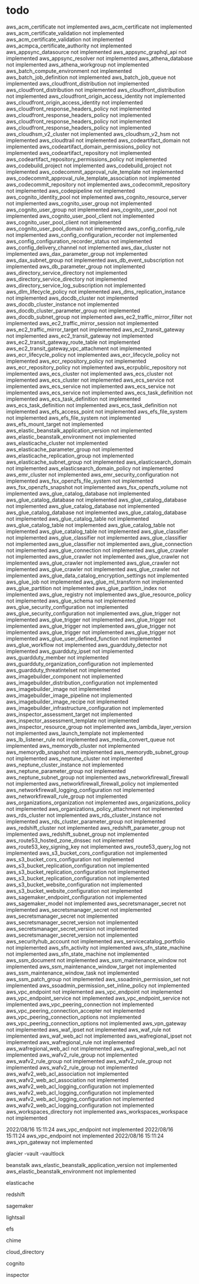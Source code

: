# todo

 aws_acm_certificate not implemented
 aws_acm_certificate not implemented
 aws_acm_certificate_validation not implemented
 aws_acm_certificate_validation not implemented
 aws_acmpca_certificate_authority not implemented
 aws_appsync_datasource not implemented
 aws_appsync_graphql_api not implemented
 aws_appsync_resolver not implemented
 aws_athena_database not implemented
 aws_athena_workgroup not implemented
 aws_batch_compute_environment not implemented
 aws_batch_job_definition not implemented
 aws_batch_job_queue not implemented
 aws_cloudfront_distribution not implemented
 aws_cloudfront_distribution not implemented
 aws_cloudfront_distribution not implemented
 aws_cloudfront_origin_access_identity not implemented
 aws_cloudfront_origin_access_identity not implemented
 aws_cloudfront_response_headers_policy not implemented
 aws_cloudfront_response_headers_policy not implemented
 aws_cloudfront_response_headers_policy not implemented
 aws_cloudfront_response_headers_policy not implemented
 aws_cloudhsm_v2_cluster not implemented
 aws_cloudhsm_v2_hsm not implemented
 aws_cloudtrail not implemented
 aws_codeartifact_domain not implemented
 aws_codeartifact_domain_permissions_policy not implemented
 aws_codeartifact_repository not implemented
 aws_codeartifact_repository_permissions_policy not implemented
 aws_codebuild_project not implemented
 aws_codebuild_project not implemented
 aws_codecommit_approval_rule_template not implemented
 aws_codecommit_approval_rule_template_association not implemented
 aws_codecommit_repository not implemented
 aws_codecommit_repository not implemented
 aws_codepipeline not implemented
 aws_cognito_identity_pool not implemented
 aws_cognito_resource_server not implemented
 aws_cognito_user_group not implemented
 aws_cognito_user_group not implemented
 aws_cognito_user_pool not implemented
 aws_cognito_user_pool_client not implemented
 aws_cognito_user_pool_client not implemented
 aws_cognito_user_pool_domain not implemented
 aws_config_config_rule not implemented
 aws_config_configuration_recorder not implemented
 aws_config_configuration_recorder_status not implemented
 aws_config_delivery_channel not implemented
 aws_dax_cluster not implemented
 aws_dax_parameter_group not implemented
 aws_dax_subnet_group not implemented
 aws_db_event_subscription not implemented
 aws_db_parameter_group not implemented
 aws_directory_service_directory not implemented
 aws_directory_service_directory not implemented
 aws_directory_service_log_subscription not implemented
 aws_dlm_lifecycle_policy not implemented
 aws_dms_replication_instance not implemented
 aws_docdb_cluster not implemented
 aws_docdb_cluster_instance not implemented
 aws_docdb_cluster_parameter_group not implemented
 aws_docdb_subnet_group not implemented
 aws_ec2_traffic_mirror_filter not implemented
 aws_ec2_traffic_mirror_session not implemented
 aws_ec2_traffic_mirror_target not implemented
 aws_ec2_transit_gateway not implemented
 aws_ec2_transit_gateway not implemented
 aws_ec2_transit_gateway_route_table not implemented
 aws_ec2_transit_gateway_vpc_attachment not implemented
 aws_ecr_lifecycle_policy not implemented
 aws_ecr_lifecycle_policy not implemented
 aws_ecr_repository_policy not implemented
 aws_ecr_repository_policy not implemented
 aws_ecrpublic_repository not implemented
 aws_ecs_cluster not implemented
 aws_ecs_cluster not implemented
 aws_ecs_cluster not implemented
 aws_ecs_service not implemented
 aws_ecs_service not implemented
 aws_ecs_service not implemented
 aws_ecs_service not implemented
 aws_ecs_task_definition not implemented
 aws_ecs_task_definition not implemented
 aws_ecs_task_definition not implemented
 aws_ecs_task_definition not implemented
 aws_efs_access_point not implemented
 aws_efs_file_system not implemented
 aws_efs_file_system not implemented
 aws_efs_mount_target not implemented
 aws_elastic_beanstalk_application_version not implemented
 aws_elastic_beanstalk_environment not implemented
 aws_elasticache_cluster not implemented
 aws_elasticache_parameter_group not implemented
 aws_elasticache_replication_group not implemented
 aws_elasticache_subnet_group not implemented
 aws_elasticsearch_domain not implemented
 aws_elasticsearch_domain_policy not implemented
 aws_emr_cluster not implemented
 aws_emr_security_configuration not implemented
 aws_fsx_openzfs_file_system not implemented
 aws_fsx_openzfs_snapshot not implemented
 aws_fsx_openzfs_volume not implemented
 aws_glue_catalog_database not implemented
 aws_glue_catalog_database not implemented
 aws_glue_catalog_database not implemented
 aws_glue_catalog_database not implemented
 aws_glue_catalog_database not implemented
 aws_glue_catalog_database not implemented
 aws_glue_catalog_table not implemented
 aws_glue_catalog_table not implemented
 aws_glue_catalog_table not implemented
 aws_glue_catalog_table not implemented
 aws_glue_classifier not implemented
 aws_glue_classifier not implemented
 aws_glue_classifier not implemented
 aws_glue_classifier not implemented
 aws_glue_connection not implemented
 aws_glue_connection not implemented
 aws_glue_crawler not implemented
 aws_glue_crawler not implemented
 aws_glue_crawler not implemented
 aws_glue_crawler not implemented
 aws_glue_crawler not implemented
 aws_glue_crawler not implemented
 aws_glue_crawler not implemented
 aws_glue_data_catalog_encryption_settings not implemented
 aws_glue_job not implemented
 aws_glue_ml_transform not implemented
 aws_glue_partition not implemented
 aws_glue_partition_index not implemented
 aws_glue_registry not implemented
 aws_glue_resource_policy not implemented
 aws_glue_schema not implemented
 aws_glue_security_configuration not implemented
 aws_glue_security_configuration not implemented
 aws_glue_trigger not implemented
 aws_glue_trigger not implemented
 aws_glue_trigger not implemented
 aws_glue_trigger not implemented
 aws_glue_trigger not implemented
 aws_glue_trigger not implemented
 aws_glue_trigger not implemented
 aws_glue_user_defined_function not implemented
 aws_glue_workflow not implemented
 aws_guardduty_detector not implemented
 aws_guardduty_ipset not implemented
 aws_guardduty_member not implemented
 aws_guardduty_organization_configuration not implemented
 aws_guardduty_threatintelset not implemented
 aws_imagebuilder_component not implemented
 aws_imagebuilder_distribution_configuration not implemented
 aws_imagebuilder_image not implemented
 aws_imagebuilder_image_pipeline not implemented
 aws_imagebuilder_image_recipe not implemented
 aws_imagebuilder_infrastructure_configuration not implemented
 aws_inspector_assessment_target not implemented
 aws_inspector_assessment_template not implemented
 aws_inspector_resource_group not implemented
 aws_lambda_layer_version not implemented
 aws_launch_template not implemented
 aws_lb_listener_rule not implemented
 aws_media_convert_queue not implemented
 aws_memorydb_cluster not implemented
 aws_memorydb_snapshot not implemented
 aws_memorydb_subnet_group not implemented
 aws_neptune_cluster not implemented
 aws_neptune_cluster_instance not implemented
 aws_neptune_parameter_group not implemented
 aws_neptune_subnet_group not implemented
 aws_networkfirewall_firewall not implemented
 aws_networkfirewall_firewall_policy not implemented
 aws_networkfirewall_logging_configuration not implemented
 aws_networkfirewall_rule_group not implemented
 aws_organizations_organization not implemented
 aws_organizations_policy not implemented
 aws_organizations_policy_attachment not implemented
 aws_rds_cluster not implemented
 aws_rds_cluster_instance not implemented
 aws_rds_cluster_parameter_group not implemented
 aws_redshift_cluster not implemented
 aws_redshift_parameter_group not implemented
 aws_redshift_subnet_group not implemented
 aws_route53_hosted_zone_dnssec not implemented
 aws_route53_key_signing_key not implemented
 aws_route53_query_log not implemented
 aws_s3_bucket_cors_configuration not implemented
 aws_s3_bucket_cors_configuration not implemented
 aws_s3_bucket_replication_configuration not implemented
 aws_s3_bucket_replication_configuration not implemented
 aws_s3_bucket_replication_configuration not implemented
 aws_s3_bucket_website_configuration not implemented
 aws_s3_bucket_website_configuration not implemented
 aws_sagemaker_endpoint_configuration not implemented
 aws_sagemaker_model not implemented
 aws_secretsmanager_secret not implemented
 aws_secretsmanager_secret not implemented
 aws_secretsmanager_secret not implemented
 aws_secretsmanager_secret_version not implemented
 aws_secretsmanager_secret_version not implemented
 aws_secretsmanager_secret_version not implemented
 aws_securityhub_account not implemented
 aws_servicecatalog_portfolio not implemented
 aws_sfn_activity not implemented
 aws_sfn_state_machine not implemented
 aws_sfn_state_machine not implemented
 aws_ssm_document not implemented
 aws_ssm_maintenance_window not implemented
 aws_ssm_maintenance_window_target not implemented
 aws_ssm_maintenance_window_task not implemented
 aws_ssm_patch_group not implemented
 aws_ssoadmin_permission_set not implemented
 aws_ssoadmin_permission_set_inline_policy not implemented
 aws_vpc_endpoint not implemented
 aws_vpc_endpoint not implemented
 aws_vpc_endpoint_service not implemented
 aws_vpc_endpoint_service not implemented
 aws_vpc_peering_connection not implemented
 aws_vpc_peering_connection_accepter not implemented
 aws_vpc_peering_connection_options not implemented
 aws_vpc_peering_connection_options not implemented
 aws_vpn_gateway not implemented
 aws_waf_ipset not implemented
 aws_waf_rule not implemented
 aws_waf_web_acl not implemented
 aws_wafregional_ipset not implemented
 aws_wafregional_rule not implemented
 aws_wafregional_web_acl not implemented
 aws_wafregional_web_acl not implemented
 aws_wafv2_rule_group not implemented
 aws_wafv2_rule_group not implemented
 aws_wafv2_rule_group not implemented
 aws_wafv2_rule_group not implemented
 aws_wafv2_web_acl_association not implemented
 aws_wafv2_web_acl_association not implemented
 aws_wafv2_web_acl_logging_configuration not implemented
 aws_wafv2_web_acl_logging_configuration not implemented
 aws_wafv2_web_acl_logging_configuration not implemented
 aws_wafv2_web_acl_logging_configuration not implemented
 aws_workspaces_directory not implemented
 aws_workspaces_workspace not implemented

2022/08/16 15:11:24 aws_vpc_endpoint not implemented
2022/08/16 15:11:24 aws_vpc_endpoint not implemented
2022/08/16 15:11:24 aws_vpn_gateway not implemented

glacier
-vault
-vaultlock

beanstalk
aws_elastic_beanstalk_application_version not implemented
aws_elastic_beanstalk_environment not implemented

elasticache

redshift

sagemaker

lightsail

efs

chime

cloud_directory

cognito

inspector
